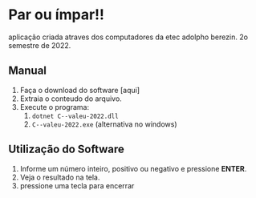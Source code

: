 # Par ou ímpar!!
aplicação criada atraves dos computadores da etec adolpho berezin.
2o semestre de 2022.

## Manual
1. Faça o download do software [aqui]
1. Extraia o conteudo do arquivo.
1. Execute o programa:
    1. `dotnet C--valeu-2022.dll`
    2. `C--valeu-2022.exe` (alternativa no windows)

## Utilização do Software
1. Informe um número inteiro, positivo ou negativo e pressione **ENTER**.
2. Veja o resultado na tela.
3. pressione uma tecla para encerrar
